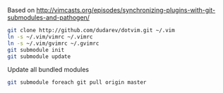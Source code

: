 Based on
http://vimcasts.org/episodes/synchronizing-plugins-with-git-submodules-and-pathogen/

```bash
git clone http://github.com/dudarev/dotvim.git ~/.vim
ln -s ~/.vim/vimrc ~/.vimrc
ln -s ~/.vim/gvimrc ~/.gvimrc
git submodule init
git submodule update
```

Update all bundled modules

```bash
git submodule foreach git pull origin master
```
